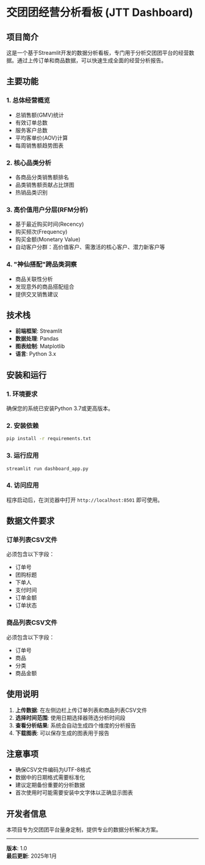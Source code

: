 # 交团团经营分析看板 (JTT Dashboard)

## 项目简介
这是一个基于Streamlit开发的数据分析看板，专门用于分析交团团平台的经营数据。通过上传订单和商品数据，可以快速生成全面的经营分析报告。

## 主要功能

### 1. 总体经营概览
- 总销售额(GMV)统计
- 有效订单总数
- 服务客户总数  
- 平均客单价(AOV)计算
- 每周销售额趋势图表

### 2. 核心品类分析
- 各商品分类销售额排名
- 品类销售额贡献占比饼图
- 热销品类识别

### 3. 高价值用户分层(RFM分析)
- 基于最近购买时间(Recency)
- 购买频次(Frequency)  
- 购买金额(Monetary Value)
- 自动客户分群：高价值客户、需激活的核心客户、潜力新客户等

### 4. "神仙搭配"跨品类洞察
- 商品关联性分析
- 发现意外的商品搭配组合
- 提供交叉销售建议

## 技术栈
- **前端框架**: Streamlit
- **数据处理**: Pandas
- **图表绘制**: Matplotlib
- **语言**: Python 3.x

## 安装和运行

### 1. 环境要求
确保您的系统已安装Python 3.7或更高版本。

### 2. 安装依赖
```bash
pip install -r requirements.txt
```

### 3. 运行应用
```bash
streamlit run dashboard_app.py
```

### 4. 访问应用
程序启动后，在浏览器中打开 `http://localhost:8501` 即可使用。

## 数据文件要求

### 订单列表CSV文件
必须包含以下字段：
- 订单号
- 团购标题
- 下单人
- 支付时间
- 订单金额
- 订单状态

### 商品列表CSV文件  
必须包含以下字段：
- 订单号
- 商品
- 分类
- 商品金额

## 使用说明

1. **上传数据**: 在左侧边栏上传订单列表和商品列表CSV文件
2. **选择时间范围**: 使用日期选择器筛选分析时间段
3. **查看分析结果**: 系统会自动生成四个维度的分析报告
4. **下载图表**: 可以保存生成的图表用于报告

## 注意事项

- 确保CSV文件编码为UTF-8格式
- 数据中的日期格式需要标准化
- 建议定期备份重要的分析数据
- 首次使用时可能需要安装中文字体以正确显示图表

## 开发者信息
本项目专为交团团平台量身定制，提供专业的数据分析解决方案。

---
**版本**: 1.0  
**最后更新**: 2025年1月
